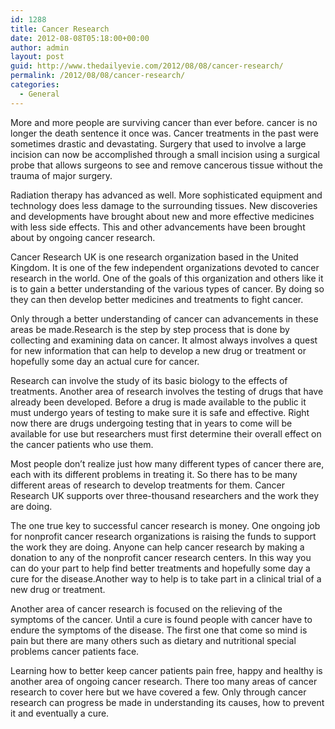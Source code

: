 ```yaml
---
id: 1288
title: Cancer Research
date: 2012-08-08T05:18:00+00:00
author: admin
layout: post
guid: http://www.thedailyevie.com/2012/08/08/cancer-research/
permalink: /2012/08/08/cancer-research/
categories:
  - General
---
```

More and more people are surviving cancer than ever before. cancer is no longer the death sentence it once was. Cancer treatments in the past were sometimes drastic and devastating. Surgery that used to involve a large incision can now be accomplished through a small incision using a surgical probe that allows surgeons to see and remove cancerous tissue without the trauma of major surgery.

Radiation therapy has advanced as well. More sophisticated equipment and technology does less damage to the surrounding tissues. New discoveries and developments have brought about new and more effective medicines with less side effects. This and other advancements have been brought about by ongoing cancer research.

Cancer Research UK is one research organization based in the United Kingdom. It is one of the few independent organizations devoted to cancer research in the world. One of the goals of this organization and others like it is to gain a better understanding of the various types of cancer. By doing so they can then develop better medicines and treatments to fight cancer.

Only through a better understanding of cancer can advancements in these areas be made.Research is the step by step process that is done by collecting and examining data on cancer. It almost always involves a quest for new information that can help to develop a new drug or treatment or hopefully some day an actual cure for cancer.

Research can involve the study of its basic biology to the effects of treatments. Another area of research involves the testing of drugs that have already been developed. Before a drug is made available to the public it must undergo years of testing to make sure it is safe and effective. Right now there are drugs undergoing testing that in years to come will be available for use but researchers must first determine their overall effect on the cancer patients who use them.

Most people don&#8217;t realize just how many different types of cancer there are, each with its different problems in treating it. So there has to be many different areas of research to develop treatments for them. Cancer Research UK supports over three-thousand researchers and the work they are doing.

The one true key to successful cancer research is money. One ongoing job for nonprofit cancer research organizations is raising the funds to support the work they are doing. Anyone can help cancer research by making a donation to any of the nonprofit cancer research centers. In this way you can do your part to help find better treatments and hopefully some day a cure for the disease.Another way to help is to take part in a clinical trial of a new drug or treatment.

Another area of cancer research is focused on the relieving of the symptoms of the cancer. Until a cure is found people with cancer have to endure the symptoms of the disease. The first one that come so mind is pain but there are many others such as dietary and nutritional special problems cancer patients face.

Learning how to better keep cancer patients pain free, happy and healthy is another area of ongoing cancer research. There too many areas of cancer research to cover here but we have covered a few. Only through cancer research can progress be made in understanding its causes, how to prevent it and eventually a cure.